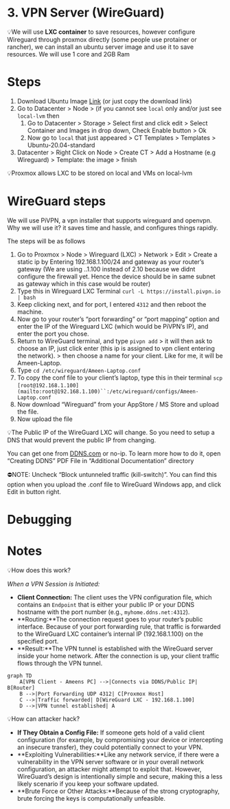 # 3. VPN Server (WireGuard)

💡We will use **LXC container** to save resources, however configure Wireguard through proxmox directly (some people use protainer or rancher), we can install an ubuntu server image and use it to save resources. We will use 1 core and 2GB Ram

# Steps

1. Download Ubuntu Image [Link](https://ubuntu.com/download/server/thank-you?version=24.04.1&architecture=amd64&lts=true) (or just copy the download link)
2. Go to Datacenter > Node > (if you cannot see `local` only and/or just see `local-lvm` then
	1. Go to Datacenter > Storage > Select first and click edit > Select Container and Images in drop down, Check Enable button > Ok
	2. Now go to `local` that just appeared > CT Templates > Templates > Ubuntu-20.04-standard
3. Datacenter > Right Click on Node > Create CT > Add a Hostname (e.g Wireguard) > Template: the image > finish




💡Proxmox allows LXC to be stored on local and VMs on local-lvm

# WireGuard steps

We will use PiVPN, a vpn installer that supports wireguard and openvpn. Why we will use it? it saves time and hassle, and configures things rapidly.

The steps will be as follows

1. Go to Proxmox > Node > Wireguard (LXC) > Network > Edit > Create a static ip by Entering 192.168.1.100/24 and gateway as your router’s gateway (We are using ..1.100 instead of 2.10 because we didnt configure the firewall yet. Hence the device should be in same subnet as gateway which in this case would be router)
2. Type this in Wireguard LXC Terminal `curl -L https://install.pivpn.io | bash`
3. Keep clicking next, and for port, I entered `4312` and then reboot the machine.
4. Now go to your router’s “port forwarding” or “port mapping” option and enter the IP of the Wireguard LXC (which would be PiVPN’s IP), and enter the port you chose.
5. Return to WireGuard terminal, and type `pivpn add` > it will then ask to choose an IP, just click enter (this ip is assigned to vpn client entering the network). > then choose a name for your client. Like for me, it will be Ameen-Laptop.
6. Type `cd /etc/wireguard/Ameen-Laptop.conf`
7. To copy the conf file to your client’s laptop, type this in their terminal `scp` `[root@192.168.1.100](mailto:root@192.168.1.100)``:/etc/wireguard/configs/Ameen-Laptop.conf`
8. Now download “Wireguard” from your AppStore / MS Store and upload the file.
9. Now upload the file




💡The Public IP of the WireGuard LXC will change. So you need to setup a DNS that would prevent the public IP from changing.

You can get one from [DDNS.com](http://DDNS.com) or no-ip. To learn more how to do it, open “Creating DDNS” PDF File in “Additional Documentation” directory

⛔NOTE: Uncheck “Block untunneled traffic (kill-switch)”. You can find this option when you upload the .conf file to WireGuard Windows app, and click Edit in button right.

# Debugging




# Notes

💡How does this work?

*When a VPN Session is Initiated:*

* **Client Connection:** The client uses the VPN configuration file, which contains an `Endpoint` that is either your public IP or your DDNS hostname with the port number (e.g., `myhome.ddns.net:4312`).
* **Routing:**The connection request goes to your router’s public interface. Because of your port forwarding rule, that traffic is forwarded to the WireGuard LXC container’s internal IP (192.168.1.100) on the specified port.
* **Result:**The VPN tunnel is established with the WireGuard server inside your home network. After the connection is up, your client traffic flows through the VPN tunnel.


```
graph TD
    A[VPN Client - Ameens PC] -->|Connects via DDNS/Public IP| B[Router]
    B -->|Port Forwarding UDP 4312| C[Proxmox Host]
    C -->|Traffic forwarded| D[WireGuard LXC - 192.168.1.100]
    D -->|VPN tunnel established| A

```
💡How can attacker hack?

* **If They Obtain a Config File:** If someone gets hold of a valid client configuration (for example, by compromising your device or intercepting an insecure transfer), they could potentially connect to your VPN.
* **Exploiting Vulnerabilities:**Like any network service, if there were a vulnerability in the VPN server software or in your overall network configuration, an attacker might attempt to exploit that. However, WireGuard’s design is intentionally simple and secure, making this a less likely scenario if you keep your software updated.
* **Brute Force or Other Attacks:**Because of the strong cryptography, brute forcing the keys is computationally unfeasible.
